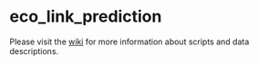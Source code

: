 # eco_link_prediction

Please visit the [wiki](https://github.com/Ecological-Complexity-Lab/eco_ILP/wiki) for more information about scripts and data descriptions.

